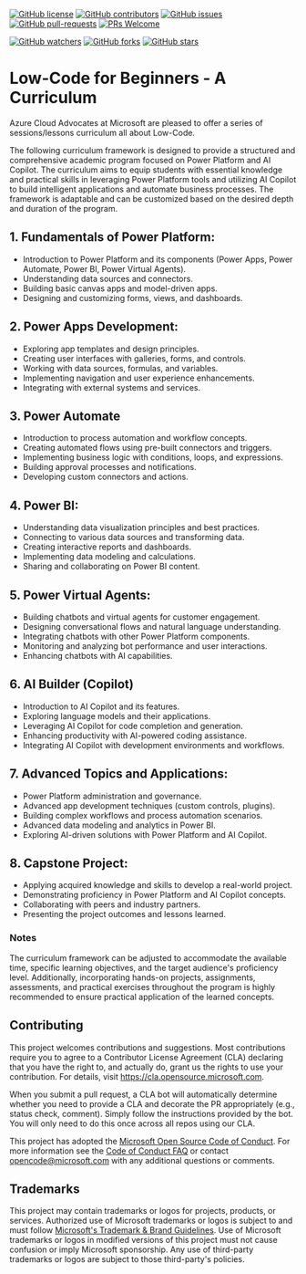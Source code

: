 [![GitHub license](https://img.shields.io/github/license/microsoft/LowCode-For-Beginners.svg)](https://github.com/microsoft/LowCode-For-Beginners/blob/master/LICENSE)
[![GitHub contributors](https://img.shields.io/github/contributors/microsoft/LowCode-For-Beginners.svg)](https://GitHub.com/microsoft/LowCode-For-Beginners/graphs/contributors/)
[![GitHub issues](https://img.shields.io/github/issues/microsoft/LowCode-For-Beginners.svg)](https://GitHub.com/microsoft/LowCode-For-Beginners/issues/)
[![GitHub pull-requests](https://img.shields.io/github/issues-pr/microsoft/LowCode-For-Beginners.svg)](https://GitHub.com/microsoft/LowCode-For-Beginners/pulls/)
[![PRs Welcome](https://img.shields.io/badge/PRs-welcome-brightgreen.svg?style=flat-square)](http://makeapullrequest.com)

[![GitHub watchers](https://img.shields.io/github/watchers/microsoft/LowCode-For-Beginners.svg?style=social&label=Watch)](https://GitHub.com/microsoft/LowCode-For-Beginners/watchers/)
[![GitHub forks](https://img.shields.io/github/forks/microsoft/LowCode-For-Beginners.svg?style=social&label=Fork)](https://GitHub.com/microsoft/LowCode-For-Beginners/network/)
[![GitHub stars](https://img.shields.io/github/stars/microsoft/LowCode-For-Beginners.svg?style=social&label=Star)](https://GitHub.com/microsoft/LowCode-For-Beginners/stargazers/)

# Low-Code for Beginners - A Curriculum

Azure Cloud Advocates at Microsoft are pleased to offer a series of sessions/lessons curriculum all about Low-Code. 

The following curriculum framework is designed to provide a structured and comprehensive academic program focused on Power Platform and AI Copilot. The curriculum aims to equip students with essential knowledge and practical skills in leveraging Power Platform tools and utilizing AI Copilot to build intelligent applications and automate business processes. The framework is adaptable and can be customized based on the desired depth and duration of the program.

## 1. Fundamentals of Power Platform:
   - Introduction to Power Platform and its components (Power Apps, Power Automate, Power BI, Power Virtual Agents).
   - Understanding data sources and connectors.
   - Building basic canvas apps and model-driven apps.
   - Designing and customizing forms, views, and dashboards.

## 2. Power Apps Development:
   - Exploring app templates and design principles.
   - Creating user interfaces with galleries, forms, and controls.
   - Working with data sources, formulas, and variables.
   - Implementing navigation and user experience enhancements.
   - Integrating with external systems and services.

## 3. Power Automate 
   - Introduction to process automation and workflow concepts.
   - Creating automated flows using pre-built connectors and triggers.
   - Implementing business logic with conditions, loops, and expressions.
   - Building approval processes and notifications.
   - Developing custom connectors and actions.

## 4. Power BI:
   - Understanding data visualization principles and best practices.
   - Connecting to various data sources and transforming data.
   - Creating interactive reports and dashboards.
   - Implementing data modeling and calculations.
   - Sharing and collaborating on Power BI content.

## 5. Power Virtual Agents:
   - Building chatbots and virtual agents for customer engagement.
   - Designing conversational flows and natural language understanding.
   - Integrating chatbots with other Power Platform components.
   - Monitoring and analyzing bot performance and user interactions.
   - Enhancing chatbots with AI capabilities.

## 6. AI Builder (Copilot)
   - Introduction to AI Copilot and its features.
   - Exploring language models and their applications.
   - Leveraging AI Copilot for code completion and generation.
   - Enhancing productivity with AI-powered coding assistance.
   - Integrating AI Copilot with development environments and workflows.

## 7. Advanced Topics and Applications:
   - Power Platform administration and governance.
   - Advanced app development techniques (custom controls, plugins).
   - Building complex workflows and process automation scenarios.
   - Advanced data modeling and analytics in Power BI.
   - Exploring AI-driven solutions with Power Platform and AI Copilot.

## 8. Capstone Project:
   - Applying acquired knowledge and skills to develop a real-world project.
   - Demonstrating proficiency in Power Platform and AI Copilot concepts.
   - Collaborating with peers and industry partners.
   - Presenting the project outcomes and lessons learned.


### Notes

The curriculum framework can be adjusted to accommodate the available time, specific learning objectives, and the target audience's proficiency level. Additionally, incorporating hands-on projects, assignments, assessments, and practical exercises throughout the program is highly recommended to ensure practical application of the learned concepts.

## Contributing

This project welcomes contributions and suggestions.  Most contributions require you to agree to a
Contributor License Agreement (CLA) declaring that you have the right to, and actually do, grant us
the rights to use your contribution. For details, visit https://cla.opensource.microsoft.com.

When you submit a pull request, a CLA bot will automatically determine whether you need to provide
a CLA and decorate the PR appropriately (e.g., status check, comment). Simply follow the instructions
provided by the bot. You will only need to do this once across all repos using our CLA.

This project has adopted the [Microsoft Open Source Code of Conduct](https://opensource.microsoft.com/codeofconduct/).
For more information see the [Code of Conduct FAQ](https://opensource.microsoft.com/codeofconduct/faq/) or
contact [opencode@microsoft.com](mailto:opencode@microsoft.com) with any additional questions or comments.

## Trademarks

This project may contain trademarks or logos for projects, products, or services. Authorized use of Microsoft 
trademarks or logos is subject to and must follow 
[Microsoft's Trademark & Brand Guidelines](https://www.microsoft.com/en-us/legal/intellectualproperty/trademarks/usage/general).
Use of Microsoft trademarks or logos in modified versions of this project must not cause confusion or imply Microsoft sponsorship.
Any use of third-party trademarks or logos are subject to those third-party's policies.

